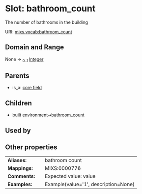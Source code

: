 
# Slot: bathroom_count


The number of bathrooms in the building

URI: [mixs.vocab:bathroom_count](https://w3id.org/mixs/vocab/bathroom_count)


## Domain and Range

None &#8594;  <sub>0..1</sub> [Integer](types/Integer.md)

## Parents

 *  is_a: [core field](core_field.md)

## Children

 *  [built environment➞bathroom_count](built_environment_bathroom_count.md)

## Used by


## Other properties

|  |  |  |
| --- | --- | --- |
| **Aliases:** | | bathroom count |
| **Mappings:** | | MIXS:0000776 |
| **Comments:** | | Expected value: value |
| **Examples:** | | Example(value='1', description=None) |

